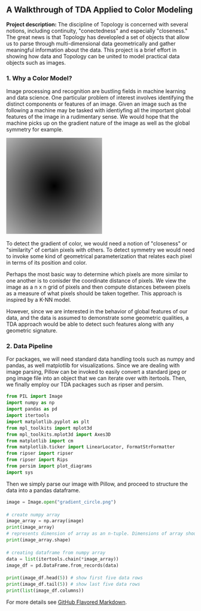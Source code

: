 ## A Walkthrough of TDA Applied to Color Modeling

**Project description:** The discipline of Topology is concerned with several notions, including continuity, "conectedness" and especially "closeness." The great news is that Topology has developled a set of objects that allow us to parse through multi-dimensional data geometrically and gather meaningful information about the data. This project is a brief effort in showing how data and Topology can be united to model practical data objects such as images. 

### 1. Why a Color Model?

Image processing and recognition are bustling fields in machine learning and data science. One particular problem of interest involves identifying the distinct components or features of an image. Given an image such as the following a machine may be tasked with identiyfing all the important global features of the image in a rudimentary sense. We would hope that the machine picks up on the gradient nature of the image as well as the global symmetry for example.

<img src="images/gradient_circle_2.png?raw=true"/>

To detect the gradient of color, we would need a notion of "closeness" or "similarity" of certain pixels with others. To detect symmetry we would need to invoke some kind of geometrical parameterization that relates each pixel in terms of its position and color.

Perhaps the most basic way to determine which pixels are more similar to one another is to conisder the coordinate distance of pixels. We view the image as a n x n grid of pixels and then compute distances between pixels as a measure of what pixels should be taken together. This approach is inspired by a K-NN model.

However, since we are interested in the behavior of global features of our data, and the data is assumed to demonstrate some geometric qualities, a TDA approach would be able to detect such features along with any geometric signature.

### 2. Data Pipeline
For packages, we will need standard data handling tools such as numpy and pandas, as well matplotlib for visualizations. Since we are dealing with image parsing, Pillow can be invoked to easily convert a standard jpeg or png image file into an object that we can iterate over with itertools. Then, we finally employ our TDA packages such as ripser and persim.
```python
from PIL import Image
import numpy as np
import pandas as pd
import itertools
import matplotlib.pyplot as plt
from mpl_toolkits import mplot3d
from mpl_toolkits.mplot3d import Axes3D
from matplotlib import cm
from matplotlib.ticker import LinearLocator, FormatStrFormatter
from ripser import ripser
from ripser import Rips
from persim import plot_diagrams
import sys

```
Then we simply parse our image with Pillow, and proceed to structure the data into a pandas dataframe.
```python
image = Image.open("gradient_circle.png")

# create numpy array
image_array = np.array(image)
print(image_array)
# represents dimension of array as an n-tuple. Dimensions of array should match image dimensions.
print(image_array.shape) 

# creating dataframe from numpy array
data = list(itertools.chain(*image_array))
image_df = pd.DataFrame.from_records(data)

print(image_df.head(5)) # show first five data rows
print(image_df.tail(5)) # show last five data rows
print(list(image_df.columns))

```


For more details see [GitHub Flavored Markdown](https://guides.github.com/features/mastering-markdown/).
